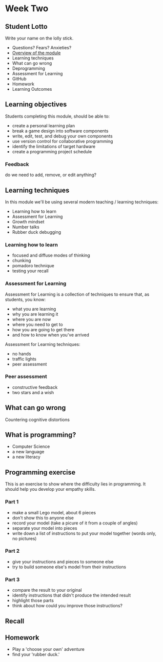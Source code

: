 # Week Two

## Student Lotto

Write your name on the lolly stick.

* Questions? Fears? Anxieties?
* [Overview of the module](ModuleInformation)
* Learning techniques 
* What can go wrong
* Deprogramming
* Assessment for Learning
* GitHub
* Homework
* Learning Outcomes

## Learning objectives

Students completing this module, should be able to:

* create a personal learning plan
* break a game design into software components
* write, edit, test, and debug your own components
* use version control for collaborative programming
* identify the limitations of target hardware
* create a programming project schedule

### Feedback

do we need to add, remove, or edit anything?

## Learning techniques

In this module we'll be using several modern teaching / learning techniques:

* Learning how to learn
* Assessment for Learning
* Growth mindset
* Number talks
* Rubber duck debugging

### Learning how to learn

* focused and diffuse modes of thinking
* chunking
* pomadoro technique
* testing your recall

### Assessment for Learning

Assessment for Learning is a collection of techniques to ensure that, as students, you know:

* what you are learning
* why you are learning it
* where you are now
* where you need to get to
* how you are going to get there
* and how to know when you've arrived

Assessment for Learning techniques:

* no hands
* traffic lights
* peer assessment

### Peer assessment

* constructive feedback
* two stars and a wish

## What can go wrong

Countering cognitive distortions

## What is programming?

* Computer Science
* a new language
* a new literacy

## Programming exercise

This is an exercise to show where the difficulty lies in programming. It should help you develop your empathy skills.

### Part 1
* make a small Lego model, about 6 pieces
* don't show this to anyone else
* record your model (take a picure of it from a couple of angles)
* separate your model into pieces
* write down a list of instructions to put your model together (words only, no pictures)

### Part 2
* give your instructions and pieces to someone else
* try to build someone else's model from their instructions

### Part 3
* compare the result to your original
* identify instructions that didn't produce the intended result
* highlight those parts
* think about how could you improve those instructions?

## Recall



## Homework

* Play a 'choose your own' adventure
* find your 'rubber duck.'
